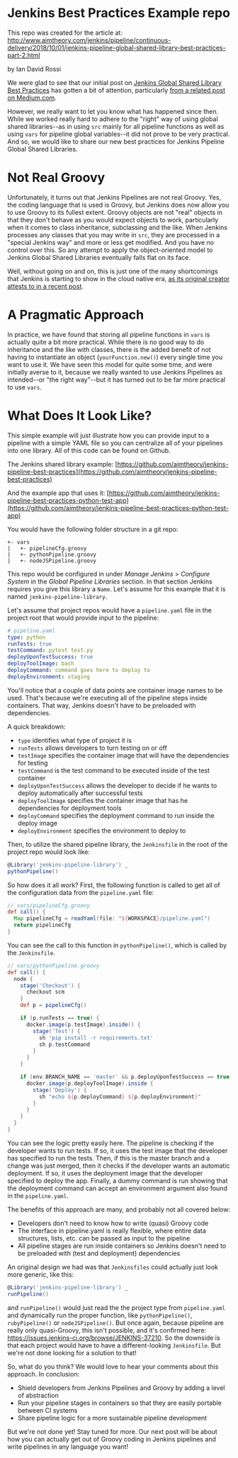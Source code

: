 # Jenkins Best Practices Example repo
This repo was created for the article at:
http://www.aimtheory.com/jenkins/pipeline/continuous-delivery/2018/10/01/jenkins-pipeline-global-shared-library-best-practices-part-2.html

by Ian David Rossi

We were glad to see that our initial post on [Jenkins Global Shared Library Best Practices](http://www.aimtheory.com/jenkins/pipeline/continuous-delivery/2017/12/02/jenkins-pipeline-global-shared-library-best-practices.html) has gotten a bit of attention, particularly [from a related post on Medium.com](https://medium.com/devopslinks/a-hacky-hackers-guide-to-jenkins-scripted-pipelines-part-4-dd49fcb0d62).

However, we really want to let you know what has happened since then. While we worked really hard to adhere to the "right" way of using global shared libraries--as in using `src` mainly for all pipeline functions as well as using `vars` for pipeline global variables--it did not prove to be very practical. And so, we would like to share our new best practices for Jenkins Pipeline Global Shared Libraries.

# Not Real Groovy
Unfortunately, it turns out that Jenkins Pipelines are not real Groovy. Yes, the coding language that is used is Groovy, but Jenkins does now allow you to use Groovy to its fullest extent. Groovy objects are not "real" objects in that they don't behave as you would expect objects to work, particularly when it comes to class inheritance, subclassing and the like. When Jenkins processes any classes that you may write in `src`, they are processed in a "special Jenkins way" and more or less get modified. And you have no control over this. So any attempt to apply the object-oriented model to Jenkins Global Shared Libraries eventually falls flat on its face.

Well, without going on and on, this is just one of the many shortcomings that Jenkins is starting to show in the cloud native era, [as its original creator attests to in a recent post](https://jenkins.io/blog/2018/08/31/shifting-gears/).

# A Pragmatic Approach
In practice, we have found that storing all pipeline functions in `vars` is actually quite a bit more practical. While there is no good way to do inheritance and the like with classes, there is the added benefit of not having to instantiate an object (`yourFunction.new()`) every single time you want to use it. We have seen this model for quite some time, and were initially averse to it, because we really wanted to use Jenkins Pipelines as intended--or "the right way"--but it has turned out to be far more practical to use `vars`.

# What Does It Look Like?
This simple example will just illustrate how you can provide input to a pipeline with a simple YAML file so you can centralize all of your pipelines into one library. All of this code can be found on Github.

The Jenkins shared library example: [https://github.com/aimtheory/jenkins-pipeline-best-practices](https://github.com/aimtheory/jenkins-pipeline-best-practices)

And the example app that uses it: [https://github.com/aimtheory/jenkins-pipeline-best-practices-python-test-app](https://github.com/aimtheory/jenkins-pipeline-best-practices-python-test-app)

You would have the following folder structure in a git repo:
```
+- vars
|   +- pipelineCfg.groovy
|   +- pythonPipeline.groovy
|   +- nodeJSPipeline.groovy
```
This repo would be configured in under *Manage Jenkins* > *Configure System* in the *Global Pipeline Libraries* section. In that section Jenkins requires you give this library a `Name`. Let's assume for this example that it is named `jenkins-pipeline-library`.

Let's assume that project repos would have a `pipeline.yaml` file in the project root that would provide input to the pipeline:
```yaml
# pipeline.yaml
type: python
runTests: true
testCommand: pytest test.py
deployUponTestSuccess: true
deployToolImage: bash
deployCommand: command goes here to deploy to
deployEnvironment: staging
```
You'll notice that a couple of data points are container image names to be used. That's because we're executing all of the pipeline steps inside containers. That way, Jenkins doesn't have to be preloaded with dependencies.

A quick breakdown:
- `type` identifies what type of project it is
- `runTests` allows developers to turn testing on or off
- `testImage` specifies the container image that will have the dependencies for testing
- `testCommand` is the test command to be executed inside of the test container
- `deployUponTestSuccess` allows the developer to decide if he wants to deploy automatically after successful tests
- `deployToolImage` specifies the container image that has he dependencies for deployment tools
- `deployCommand` specifies the deployment command to run inside the deploy image
- `deployEnvironment` specifies the environment to deploy to

Then, to utilize the shared pipeline library, the `Jenkinsfile` in the root of the project repo would look like:
```groovy
@Library('jenkins-pipeline-library') _
pythonPipeline()
```
So how does it all work? First, the following function is called to get all of the configuration data from the `pipeline.yaml` file:
```groovy
// vars/pipelineCfg.groovy
def call() {
  Map pipelineCfg = readYaml(file: "${WORKSPACE}/pipeline.yaml")
  return pipelineCfg
}
```
You can see the call to this function in `pythonPipeline()`, which is called by the `Jenkinsfile`.
```groovy
// vars/pythonPipeline.groovy
def call() {
  node {
    stage('Checkout') {
      checkout scm
    }
    def p = pipelineCfg()

    if (p.runTests == true) {
      docker.image(p.testImage).inside() {
        stage('Test') {
          sh 'pip install -r requirements.txt'
          sh p.testCommand
        }
      }
    }

    if (env.BRANCH_NAME == 'master' && p.deployUponTestSuccess == true) {
      docker.image(p.deployToolImage).inside {
        stage('Deploy') {
          sh "echo ${p.deployCommand} ${p.deployEnvironment}"
        }
      }
    }
  }
}
```
You can see the logic pretty easily here. The pipeline is checking if the developer wants to run tests. If so, it uses the test image that the developer has specified to run the tests. Then, if this is the master branch and a change was just merged, then it checks if the developer wants an automatic deployment. If so, it uses the deployment image that the developer specified to deploy the app. Finally, a dummy command is run showing that the deployment command can accept an environment argument also found in the `pipeline.yaml`.

The benefits of this approach are many, and probably not all covered below:
- Developers don't need to know how to write (quasi) Groovy code
- The interface in pipeline.yaml is really flexible, where entire data structures, lists, etc. can be passed as input to the pipeline
- All pipeline stages are run inside containers so Jenkins doesn't need to be preloaded with (test and deployment) dependencies

An original design we had was that `Jenkinsfiles` could actually just look more generic, like this:
```groovy
@Library('jenkins-pipeline-library') _
runPipeline()
```
and `runPipeline()` would just read the the project type from `pipeline.yaml` and dynamically run the proper function, like `pythonPipeline()`, `rubyPipeline()` or `nodeJSPipeline()`. But once again, because pipeline are really only quasi-Groovy, this isn't possible, and it's confirmed here: https://issues.jenkins-ci.org/browse/JENKINS-37210. So the downside is that each project would have to have a different-looking `Jenkinsfile`. But we're not done looking for a solution to that!

So, what do you think? We would love to hear your comments about this approach. In conclusion:
- Shield developers from Jenkins Pipelines and Groovy by adding a level of abstraction
- Run your pipeline stages in containers so that they are easily portable between CI systems
- Share pipeline logic for a more sustainable pipeline development

But we're not done yet! Stay tuned for more. Our next post will be about how you can actually get out of Groovy coding in Jenkins pipelines and write pipelines in any language you want!
